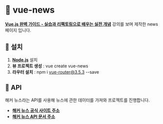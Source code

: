 # :page_with_curl: vue-news

**[Vue.js 완벽 가이드 - 실습과 리팩토링으로 배우는 실전 개념](https://www.inflearn.com/course/vue-js/dashboard)** 강의를 보며 제작한 news 페이지 입니다.





## :hammer: 설치

1. **[Node.js](https://nodejs.org/en/)** 설치
2. **뷰 프로젝트 생성** : vue create vue-news
3. **라우터 설치** : npm i vue-router@3.5.3 --save



## :postbox: API

해커 뉴스라는 API를 사용해 뉴스에 관한 데이터를 가져와 프로젝트를 진행합니다.

- **[해커 뉴스 공식 사이트 주소](https://news.ycombinator.com/)**
- **[해커 뉴스 API 문서 주소](https://github.com/tastejs/hacker-news-pwas/blob/master/docs/api.md)**